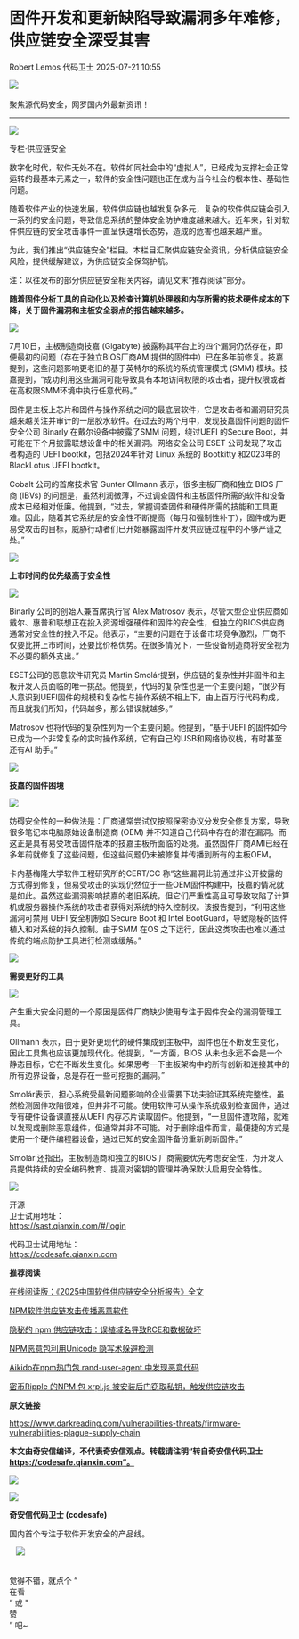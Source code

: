 #  固件开发和更新缺陷导致漏洞多年难修，供应链安全深受其害  
Robert Lemos  代码卫士   2025-07-21 10:55  
  
![](https://mmbiz.qpic.cn/mmbiz_gif/Az5ZsrEic9ot90z9etZLlU7OTaPOdibteeibJMMmbwc29aJlDOmUicibIRoLdcuEQjtHQ2qjVtZBt0M5eVbYoQzlHiaw/640?wx_fmt=gif "")  
   
聚焦源代码安全，网罗国内外最新资讯！  
  
****  
![](https://mmbiz.qpic.cn/mmbiz_png/oBANLWYScMRSylJK2k7H6mNqiaS2G6WRaeeK34cLHE6pe9VeOIHYiboAnKB0TMoayZCxFpHMLljzTnz9DnNuFiaqQ/640?wx_fmt=png "")  
  
  
  
专栏·供应链安全  
  
  
数字化时代，软件无处不在。软件如同社会中的“虚拟人”，已经成为支撑社会正常运转的最基本元素之一，软件的安全性问题也正在成为当今社会的根本性、基础性问题。  
  
  
随着软件产业的快速发展，软件供应链也越发复杂多元，复杂的软件供应链会引入一系列的安全问题，导致信息系统的整体安全防护难度越来越大。近年来，针对软件供应链的安全攻击事件一直呈快速增长态势，造成的危害也越来越严重。  
  
  
为此，我们推出“供应链安全”栏目。本栏目汇聚供应链安全资讯，分析供应链安全风险，提供缓解建议，为供应链安全保驾护航。  
  
  
注：以往发布的部分供应链安全相关内容，请见文末“推荐阅读”部分。  
  
  
  
**随着固件分析工具的自动化以及检查计算机处理器和内存所需的技术硬件成本的下降，关于固件漏洞和主板安全弱点的报告越来越多。**  
  
![](https://mmbiz.qpic.cn/mmbiz_png/oBANLWYScMSgcm13K0zsHjTh0qiajXbCxmo8Xj9EI9RK48jlrI3Wibvqy54LDZHaYE0ADTBT36KHLgxAXuLaxdsw/640?wx_fmt=png&from=appmsg "")  
  
  
7月10日，主板制造商技嘉 (Gigabyte) 披露称其平台上的四个漏洞仍然存在，即便最初的问题（存在于独立BIOS厂商AMI提供的固件中）已在多年前修复。技嘉提到，这些问题影响更老旧的基于英特尔的系统的系统管理模式 (SMM) 模块。技嘉提到，“成功利用这些漏洞可能导致具有本地访问权限的攻击者，提升权限或者在高权限SMM环境中执行任意代码。”  
  
固件是主板上芯片和固件与操作系统之间的最底层软件，它是攻击者和漏洞研究员越来越关注并审计的一层胶水软件。在过去的两个月中，发现技嘉固件问题的固件安全公司 Binarly 在戴尔设备中披露了SMM 问题，绕过UEFI 的Secure Boot，并可能在下个月披露联想设备中的相关漏洞。网络安全公司 ESET 公司发现了攻击者构造的 UEFI bootkit，包括2024年针对 Linux 系统的 Bootkitty 和2023年的BlackLotus UEFI bootkit。  
  
Cobalt 公司的首席技术官 Gunter Ollmann 表示，很多主板厂商和独立 BIOS 厂商 (IBVs) 的问题是，虽然利润微薄，不过调查固件和主板固件所需的软件和设备成本已经相对低廉。他提到，“过去，掌握调查固件和硬件所需的技能和工具更难。因此，随着其它系统层的安全性不断提高（每月和强制性补丁），固件成为更易受攻击的目标，威胁行动者们已开始暴露固件开发供应链过程中的不够严谨之处。”  
  
  
![](https://mmbiz.qpic.cn/mmbiz_png/oBANLWYScMSgcm13K0zsHjTh0qiajXbCxtz2NzPb1VxJicKhvnrLhasg05xFhJOF1rNogCn4jXzO7q0WKQADpJMw/640?wx_fmt=png&from=appmsg "")  
  
**上市时间的优先级高于安全性**  
  
![](https://mmbiz.qpic.cn/mmbiz_png/oBANLWYScMSgcm13K0zsHjTh0qiajXbCxtz2NzPb1VxJicKhvnrLhasg05xFhJOF1rNogCn4jXzO7q0WKQADpJMw/640?wx_fmt=png&from=appmsg "")  
  
  
  
Binarly 公司的创始人兼首席执行官 Alex Matrosov 表示，尽管大型企业供应商如戴尔、惠普和联想正在投入资源增强硬件和固件的安全性，但独立的BIOS供应商通常对安全性的投入不足。他表示，“主要的问题在于设备市场竞争激烈，厂商不仅要比拼上市时间，还要比价格优势。在很多情况下，一些设备制造商将安全视为不必要的额外支出。”  
  
ESET公司的恶意软件研究员 Martin Smolár提到，供应链的复杂性并非固件和主板开发人员面临的唯一挑战。他提到，代码的复杂性也是一个主要问题，“很少有人意识到UEFI固件的规模和复杂性与操作系统不相上下，由上百万行代码构成，而且就我们所知，代码越多，那么错误就越多。”  
  
Matrosov 也将代码的复杂性列为一个主要问题。他提到，“基于UEFI 的固件如今已成为一个非常复杂的实时操作系统，它有自己的USB和网络协议栈，有时甚至还有AI 助手。”  
  
  
![](https://mmbiz.qpic.cn/mmbiz_png/oBANLWYScMSgcm13K0zsHjTh0qiajXbCxtz2NzPb1VxJicKhvnrLhasg05xFhJOF1rNogCn4jXzO7q0WKQADpJMw/640?wx_fmt=png&from=appmsg "")  
  
**技嘉的固件困境**  
  
![](https://mmbiz.qpic.cn/mmbiz_png/oBANLWYScMSgcm13K0zsHjTh0qiajXbCxtz2NzPb1VxJicKhvnrLhasg05xFhJOF1rNogCn4jXzO7q0WKQADpJMw/640?wx_fmt=png&from=appmsg "")  
  
  
  
妨碍安全性的一种做法是：厂商通常尝试仅按照保密协议分发安全修复方案，导致很多笔记本电脑原始设备制造商 (OEM) 并不知道自己代码中存在的潜在漏洞。而这正是具有易受攻击固件版本的技嘉主板所面临的处境。虽然固件厂商AMI已经在多年前就修复了这些问题，但这些问题仍未被修复并传播到所有的主板OEM。  
  
卡内基梅隆大学软件工程研究所的CERT/CC 称“这些漏洞此前通过非公开披露的方式得到修复，但易受攻击的实现仍然位于一些OEM固件构建中，技嘉的情况就是如此。虽然这些漏洞影响技嘉的老旧系统，但它们严重性高且可导致攻陷了计算机或服务器操作系统的攻击者获得对系统的持久控制权。该报告提到，“利用这些漏洞可禁用 UEFI 安全机制如 Secure Boot 和 Intel BootGuard，导致隐秘的固件植入和对系统的持久控制。由于SMM 在OS 之下运行，因此这类攻击也难以通过传统的端点防护工具进行检测或缓解。”  
  
  
![](https://mmbiz.qpic.cn/mmbiz_png/oBANLWYScMSgcm13K0zsHjTh0qiajXbCxtz2NzPb1VxJicKhvnrLhasg05xFhJOF1rNogCn4jXzO7q0WKQADpJMw/640?wx_fmt=png&from=appmsg "")  
  
**需要更好的工具**  
  
![](https://mmbiz.qpic.cn/mmbiz_png/oBANLWYScMSgcm13K0zsHjTh0qiajXbCxtz2NzPb1VxJicKhvnrLhasg05xFhJOF1rNogCn4jXzO7q0WKQADpJMw/640?wx_fmt=png&from=appmsg "")  
  
  
  
产生重大安全问题的一个原因是固件厂商缺少使用专注于固件安全的漏洞管理工具。  
  
Ollmann 表示，由于更好更现代的硬件集成到主板中，固件也在不断发生变化，因此工具集也应该更加现代化。他提到，“一方面，BIOS 从未也永远不会是一个静态目标，它在不断发生变化。如果思考一下主板架构中的所有创新和连接其中的所有边界设备，总是存在一些可挖掘的漏洞。”  
  
Smolár表示，担心系统受最新问题影响的企业需要下功夫验证其系统完整性。虽然检测固件攻陷很难，但并非不可能。使用软件可从操作系统级别检查固件，通过专有硬件设备课直接从UEFI 内存芯片读取固件。他提到，“一旦固件遭攻陷，就难以发现或删除恶意组件，但通常并非不可能。对于删除组件而言，最便捷的方式是使用一个硬件编程器设备，通过已知的安全固件备份重新刷新固件。”  
  
Smolár 还指出，主板制造商和独立的BIOS 厂商需要优先考虑安全性，为开发人员提供持续的安全编码教育、提高对密钥的管理并确保默认启用安全特性。  
  
  
  
  
![](https://mmbiz.qpic.cn/mmbiz_jpg/oBANLWYScMTBzmfDJA6rWkgzD5KIKNibpR0szmPaeuu4BibnJiaQzxBpaRMwb8icKTeZVEuWREJwacZm3wElt7vOtQ/640?wx_fmt=jpeg "")  
  
  
开源  
卫士试用地址：  
https://sast.qianxin.com/#/login  
  
代码卫士试用地址：  
https://codesafe.qianxin.com  
  
  
  
  
  
  
  
  
  
  
  
  
  
  
  
  
  
**推荐阅读**  
  
[在线阅读版：《2025中国软件供应链安全分析报告》全文](https://mp.weixin.qq.com/s?__biz=MzI2NTg4OTc5Nw==&mid=2247523516&idx=1&sn=0b6fc53ba92e7b5135395b67fff6a822&scene=21#wechat_redirect)  
  
  
[NPM软件供应链攻击传播恶意软件](https://mp.weixin.qq.com/s?__biz=MzI2NTg4OTc5Nw==&mid=2247523234&idx=2&sn=ac4e0656fd04218349d356761af176dd&scene=21#wechat_redirect)  
  
  
[隐秘的 npm 供应链攻击：误植域名导致RCE和数据破坏](https://mp.weixin.qq.com/s?__biz=MzI2NTg4OTc5Nw==&mid=2247523167&idx=2&sn=4249c8e9e0dace01810c665eda52c421&scene=21#wechat_redirect)  
  
  
[NPM恶意包利用Unicode 隐写术躲避检测](https://mp.weixin.qq.com/s?__biz=MzI2NTg4OTc5Nw==&mid=2247523031&idx=2&sn=5071cdb63bdd6339b1a3ff7ef3581cd5&scene=21#wechat_redirect)  
  
  
[Aikido在npm热门包 rand-user-agent 中发现恶意代码](https://mp.weixin.qq.com/s?__biz=MzI2NTg4OTc5Nw==&mid=2247522945&idx=1&sn=c767722383afc7e6b505aef2f50ba4cd&scene=21#wechat_redirect)  
  
  
[密币Ripple 的NPM 包 xrpl.js 被安装后门窃取私钥，触发供应链攻击](https://mp.weixin.qq.com/s?__biz=MzI2NTg4OTc5Nw==&mid=2247522841&idx=2&sn=024b6c290bf4ebecc241f11bc944be1c&scene=21#wechat_redirect)  
  
  
  
  
**原文链接**  
  
https://www.darkreading.com/vulnerabilities-threats/firmware-vulnerabilities-plague-supply-chain  
  
  
**本文由奇安信编译，不代表奇安信观点。转载请注明“转自奇安信代码卫士 https://codesafe.qianxin.com”。**  
  
  
  
![](https://mmbiz.qpic.cn/mmbiz_jpg/oBANLWYScMSf7nNLWrJL6dkJp7RB8Kl4zxU9ibnQjuvo4VoZ5ic9Q91K3WshWzqEybcroVEOQpgYfx1uYgwJhlFQ/640?wx_fmt=jpeg "")  
  
![](https://mmbiz.qpic.cn/mmbiz_jpg/oBANLWYScMSN5sfviaCuvYQccJZlrr64sRlvcbdWjDic9mPQ8mBBFDCKP6VibiaNE1kDVuoIOiaIVRoTjSsSftGC8gw/640?wx_fmt=jpeg "")  
  
**奇安信代码卫士 (codesafe)**  
  
国内首个专注于软件开发安全的产品线。  
  
   ![](https://mmbiz.qpic.cn/mmbiz_gif/oBANLWYScMQ5iciaeKS21icDIWSVd0M9zEhicFK0rbCJOrgpc09iaH6nvqvsIdckDfxH2K4tu9CvPJgSf7XhGHJwVyQ/640?wx_fmt=gif "")  
  
   
觉得不错，就点个 “  
在看  
” 或 "  
赞  
” 吧~  
  
  
